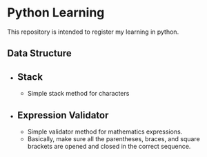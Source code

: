 # Python Learning

This repository is intended to register my learning in python.

## Data Structure

- ## Stack
  - Simple stack method for characters
  
- ## Expression Validator
  - Simple validator method for mathematics expressions.
  - Basically, make sure all the parentheses, braces, and square brackets are opened and closed in the correct sequence.
